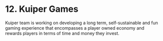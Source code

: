 # 12. Kuiper Games

Kuiper team is working on developing a long term, self-sustainable and fun gaming experience that encompasses a player owned economy and rewards players in terms of time and money they invest.

